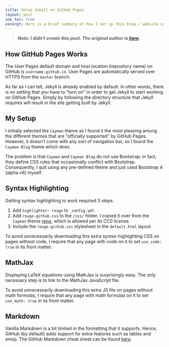 ```yaml
---
title: Setup Jekyll on GitHub Pages
layout: post
use_toc: true
excerpt: Here is a brief summary of how I set up this blog / website using Jekyll on GitHub Pages.
---
```


> **_Note: I didn't create this post. The original author is [here](https://github.com/chrisyeh96/chrisyeh96.github.io)._**

## How GitHub Pages Works

The User Pages default domain and host location (repository name) on GitHub is `username.github.io`. User Pages are automatically served over HTTPS from the `master` branch.

As far as I can tell, Jekyll is already enabled by default. In other words, there is no setting that you have to "turn on" in order to get Jekyll to start working on GitHub Pages. Simply by following the directory structure that Jekyll requires will result in the site getting built by Jekyll.

## My Setup

I initially selected the `Cayman` theme as I found it the most pleasing among the different themes that are "officially supported" by GitHub Pages. However, it doesn't come with any sort of navigation bar, so I found the `Cayman Blog` theme which does.

The problem is that `Cayman` and `Cayman Blog` do not use Bootstrap: in fact, they define CSS rules that occasionally conflict with Bootstrap. Consequently, I quit using any pre-defined theme and just used Bootstrap 4 (alpha v6) myself.

## Syntax Highlighting

Getting syntax highlighting to work required 3 steps.
1. Add `highlighter: rouge` to `_config.yml`
2. Add `rouge-github.css` to the `/css/` folder. I copied it over from the `Cayman` theme [repo](https://github.com/pages-themes/cayman/blob/master/_sass/rouge-github.scss), which is allowed per its CC0 license.
3. Include the `rouge-github.css` stylesheet in the `default.html` layout.

To avoid unnecessarily downloading this extra syntax-highlighting CSS on pages without code, I require that any page with code on it to set `use_code: true` in its front matter.

## MathJax

Displaying LaTeX equations using MathJax is surprisingly easy. The only necessary step is to link to the MathJax JavaScript file.

To avoid unnecessarily downloading this extra JS file on pages without math formulas, I require that any page with math formulas on it to set `use_math: true` in its front matter.

## Markdown

Vanilla Markdown is a bit limited in the formatting that it supports. Hence, GitHub (by default) adds support for extra features such as tables and emoji. The GitHub Markdown cheat sheet can be found [here](https://enterprise.github.com/downloads/en/markdown-cheatsheet.pdf).